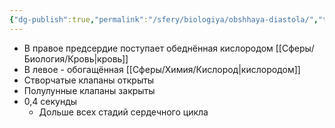 ```yaml
---
{"dg-publish":true,"permalink":"/sfery/biologiya/obshhaya-diastola/","tags":["Анатомия"]}
---
```


- В правое предсердие поступает обеднённая кислородом [[Сферы/Биология/Кровь\|кровь]]
- В левое - обогащённая [[Сферы/Химия/Кислород\|кислородом]]
- Створчатые клапаны открыты
- Полулунные клапаны закрыты
- 0,4 секунды
	- Дольше всех стадий сердечного цикла 